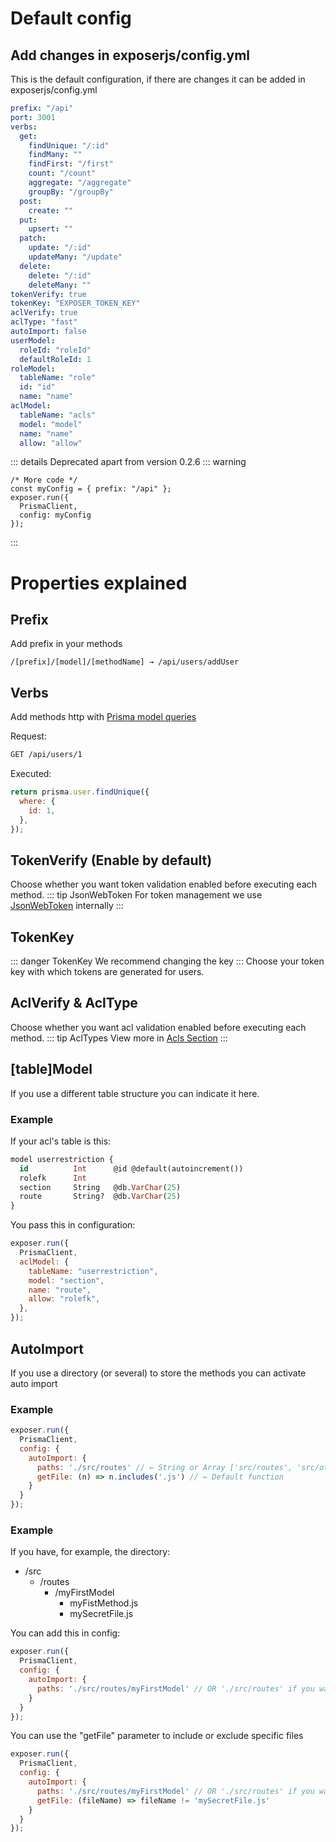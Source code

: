 # Default config

## Add changes in exposerjs/config.yml

This is the default configuration, if there are changes it can be added in exposerjs/config.yml

```yml
prefix: "/api"
port: 3001
verbs:
  get:
    findUnique: "/:id"
    findMany: ""
    findFirst: "/first"
    count: "/count"
    aggregate: "/aggregate"
    groupBy: "/groupBy"
  post:
    create: ""
  put:
    upsert: ""
  patch:
    update: "/:id"
    updateMany: "/update"
  delete:
    delete: "/:id"
    deleteMany: ""
tokenVerify: true
tokenKey: "EXPOSER_TOKEN_KEY"
aclVerify: true
aclType: "fast"
autoImport: false
userModel:
  roleId: "roleId"
  defaultRoleId: 1
roleModel:
  tableName: "role"
  id: "id"
  name: "name"
aclModel:
  tableName: "acls"
  model: "model"
  name: "name"
  allow: "allow"
```

::: details Deprecated apart from version 0.2.6
  ::: warning 
  ```js{5}
  /* More code */
  const myConfig = { prefix: "/api" };
  exposer.run({
    PrismaClient, 
    config: myConfig
  });
  ```
  ::: 

# Properties explained

## Prefix

Add prefix in your methods

```
/[prefix]/[model]/[methodName] → /api/users/addUser
```

## Verbs

Add methods http with [Prisma model queries](https://www.prisma.io/docs/orm/reference/prisma-client-reference#model-queries)

Request:

```sh
GET /api/users/1
```

Executed:

```js
return prisma.user.findUnique({
  where: {
    id: 1,
  },
});
```

## TokenVerify (Enable by default)

Choose whether you want token validation enabled before executing each method.
::: tip JsonWebToken
For token management we use [JsonWebToken](https://github.com/auth0/node-jsonwebtoken#readme) internally
:::

## TokenKey

::: danger TokenKey
We recommend changing the key
:::
Choose your token key with which tokens are generated for users.

## AclVerify & AclType

Choose whether you want acl validation enabled before executing each method.
::: tip AclTypes
View more in [Acls Section](/features/acls.md)
:::

## [table]Model

If you use a different table structure you can indicate it here.

### Example

If your acl's table is this:

```sql
model userrestriction {
  id          Int      @id @default(autoincrement())
  rolefk      Int
  section     String   @db.VarChar(25)
  route       String?  @db.VarChar(25)
}
```

You pass this in configuration:

```js
exposer.run({
  PrismaClient,
  aclModel: {
    tableName: "userrestriction",
    model: "section",
    name: "route",
    allow: "rolefk",
  },
});
```

## AutoImport

If you use a directory (or several) to store the methods you can activate auto import

### Example
```js
exposer.run({
  PrismaClient, 
  config: {
    autoImport: {
      paths: './src/routes' // ← String or Array ['src/routes', 'src/otherRoutes', ...] *Required
      getFile: (n) => n.includes('.js') // ← Default function
    }
  }
});
```

### Example

If you have, for example, the directory: 
- /src
  - /routes
    - /myFirstModel
      - myFistMethod.js
      - mySecretFile.js

You can add this in config:
```js
exposer.run({
  PrismaClient, 
  config: {
    autoImport: {
      paths: './src/routes/myFirstModel' // OR './src/routes' if you want
    }
  }
});
```
You can use the "getFile" parameter to include or exclude specific files
```js
exposer.run({
  PrismaClient, 
  config: {
    autoImport: {
      paths: './src/routes/myFirstModel' // OR './src/routes' if you want
      getFile: (fileName) => fileName != 'mySecretFile.js'
    }
  }
});
```

